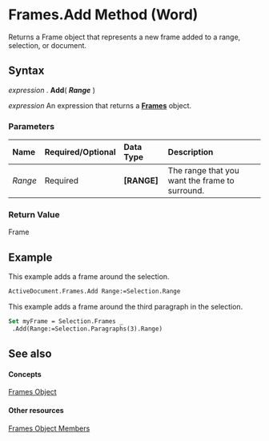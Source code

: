 
# Frames.Add Method (Word)

Returns a Frame object that represents a new frame added to a range, selection, or document.


## Syntax

 _expression_ . **Add**( **_Range_** )

 _expression_ An expression that returns a **[Frames](d0f526b5-ae1d-ad7a-0da3-5a7b30526b55.md)** object.


### Parameters



|**Name**|**Required/Optional**|**Data Type**|**Description**|
|:-----|:-----|:-----|:-----|
| _Range_|Required| **[RANGE]**|The range that you want the frame to surround.|

### Return Value

Frame


## Example

This example adds a frame around the selection.


```vb
ActiveDocument.Frames.Add Range:=Selection.Range
```

This example adds a frame around the third paragraph in the selection.




```vb
Set myFrame = Selection.Frames _ 
 .Add(Range:=Selection.Paragraphs(3).Range)
```


## See also


#### Concepts


[Frames Object](d0f526b5-ae1d-ad7a-0da3-5a7b30526b55.md)
#### Other resources


[Frames Object Members](aa217b61-75be-b25f-6b3a-b941cdd868d7.md)
